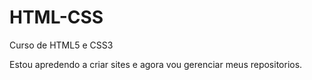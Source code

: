 # HTML-CSS
 Curso de HTML5 e CSS3

 Estou apredendo a criar sites e agora vou gerenciar meus repositorios.
